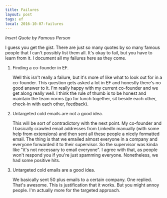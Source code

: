 ```yaml
---
title: Failures
layout: post
tags: ef
local: 2016-10-07-failures
---
```


*Insert Quote by Famous Person*

I guess you get the gist. There are just so many quotes by so many famous people that I can't possibly list them all. It's okay to fail, but you have to learn from it. I document all my failures here as they come.

1. Finding a co-founder in EF.

	Well this isn't really a failure, but it's more of like what to look out for in a co-founder. This question gets asked a lot in EF and honestly there's no good answer to it. I'm really happy with my current co-founder and we get along really well. I think the rule of thumb is to be honest and maintain the team norms (go for lunch together, sit beside each other, check-in with each other, feedback).

2. Untargeted cold emails are not a good idea.

	This will be sort of contradictory with the next point. My co-founder and I basically crawled email addresses from LinkedIn manually (with some help from extensions) and then sent all these people a nicely formatted email. The thing is that we emailed almost everyone in a company and everyone forwarded it to their supervisor. So the supervisor was kinda like "it's not necessary to email everyone". I agree with that, as people won't respond you if you're just spamming everyone. Nonetheless, we had some positive hits.

3. Untargeted cold emails are a good idea.

	We basically sent 50 plus emails to a certain company. One replied. That's awesome. This is justification that it works. But you might annoy people. I'm actually more for the targeted approach.

	
	